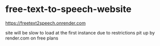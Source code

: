 ﻿# free-text-to-speech-website

https://freetext2speech.onrender.com

site will be slow to load at the first instance due to restrictions pit up by render.com on free plans